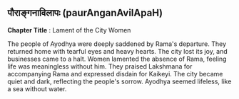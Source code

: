 ## पौराङ्गनाविलापः (paurAnganAvilApaH)
**Chapter Title** : Lament of the City Women

The people of Ayodhya were deeply saddened by Rama's departure. They returned home with tearful eyes and heavy hearts. The city lost its joy, and businesses came to a halt. Women lamented the absence of Rama, feeling life was meaningless without him. They praised Lakshmana for accompanying Rama and expressed disdain for Kaikeyi. The city became quiet and dark, reflecting the people's sorrow. Ayodhya seemed lifeless, like a sea without water.